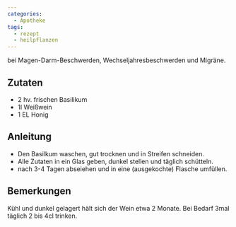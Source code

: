 ```yaml
---
categories:
  - Apotheke
tags:
  - rezept
  - heilpflanzen
---
```


bei Magen-Darm-Beschwerden, Wechseljahresbeschwerden und Migräne.

## Zutaten
* 2 hv. frischen Basilikum
* 1l Weißwein
* 1 EL Honig

## Anleitung
* Den Basilkum waschen, gut trocknen und in Streifen schneiden.
* Alle Zutaten in ein Glas geben, dunkel stellen und täglich schütteln.
* nach 3-4 Tagen abseiehen und in eine (ausgekochte) Flasche umfüllen.

## Bemerkungen
Kühl und dunkel gelagert hält sich der Wein etwa 2 Monate. Bei Bedarf 3mal täglich 2 bis 4cl trinken.
<!--stackedit_data:
eyJoaXN0b3J5IjpbMzA2MjAyMjcyXX0=
-->